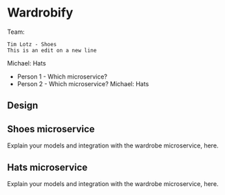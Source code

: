 # Wardrobify

Team:

    Tim Lotz - Shoes
    This is an edit on a new line
Michael: Hats
* Person 1 - Which microservice?
* Person 2 - Which microservice?
Michael: Hats
## Design

## Shoes microservice

Explain your models and integration with the wardrobe
microservice, here.

## Hats microservice

Explain your models and integration with the wardrobe
microservice, here.
